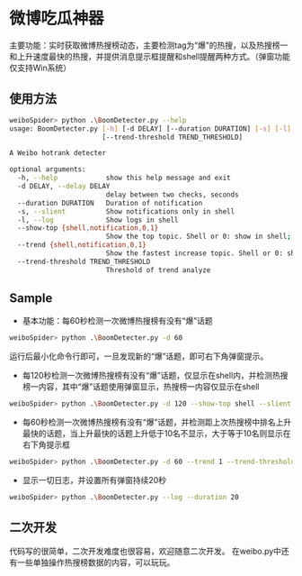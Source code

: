 # 微博吃瓜神器

主要功能：实时获取微博热搜榜动态，主要检测tag为“爆”的热搜，以及热搜榜一和上升速度最快的热搜，并提供消息提示框提醒和shell提醒两种方式。（弹窗功能仅支持Win系统）

## 使用方法

```bash
weiboSpider> python .\BoomDetecter.py --help
usage: BoomDetecter.py [-h] [-d DELAY] [--duration DURATION] [-s] [-l] [--show-top {shell,notification,0,1}] [--trend {shell,notification,0,1}]
                       [--trend-threshold TREND_THRESHOLD]

A Weibo hotrank detecter

optional arguments:
  -h, --help            show this help message and exit
  -d DELAY, --delay DELAY
                        delay between two checks, seconds
  --duration DURATION   Duration of notification
  -s, --slient          Show notifications only in shell
  -l, --log             Show logs in shell
  --show-top {shell,notification,0,1}
                        Show the top topic. Shell or 0: show in shell; notification or 1: show in notifications
  --trend {shell,notification,0,1}
                        Show the fastest increase topic. Shell or 0: show in shell; notification or 1: show in notifications
  --trend-threshold TREND_THRESHOLD
                        Threshold of trend analyze

```

## Sample

- 基本功能：每60秒检测一次微博热搜榜有没有“爆”话题

```bash
weiboSpider> python .\BoomDetecter.py -d 60
```

运行后最小化命令行即可，一旦发现新的“爆”话题，即可右下角弹窗提示。

- 每120秒检测一次微博热搜榜有没有“爆”话题，仅显示在shell内，并检测热搜榜一内容，其中“爆”话题使用弹窗显示，热搜榜一内容仅显示在shell

```bash
weiboSpider> python .\BoomDetecter.py -d 120 --show-top shell --slient
```

- 每60秒检测一次微博热搜榜有没有“爆”话题，并检测距上次热搜榜中排名上升最快的话题，当上升最快的话题上升低于10名不显示，大于等于10名则显示在右下角提示框

```bash
weiboSpider> python .\BoomDetecter.py -d 60 --trend 1 --trend-threshold 10
```

- 显示一切日志，并设置所有弹窗持续20秒

```bash
weiboSpider> python .\BoomDetecter.py --log --duration 20
```

## 二次开发

代码写的很简单，二次开发难度也很容易，欢迎随意二次开发。
在weibo.py中还有一些单独操作热搜榜数据的内容，可以玩玩。
